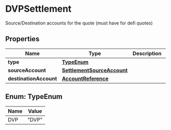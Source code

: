 

# DVPSettlement

Source/Destination accounts for the quote (must have for defi quotes)

## Properties

| Name | Type | Description | Notes |
|------------ | ------------- | ------------- | -------------|
|**type** | [**TypeEnum**](#TypeEnum) |  |  |
|**sourceAccount** | [**SettlementSourceAccount**](SettlementSourceAccount.md) |  |  |
|**destinationAccount** | [**AccountReference**](AccountReference.md) |  |  |



## Enum: TypeEnum

| Name | Value |
|---- | -----|
| DVP | &quot;DVP&quot; |




